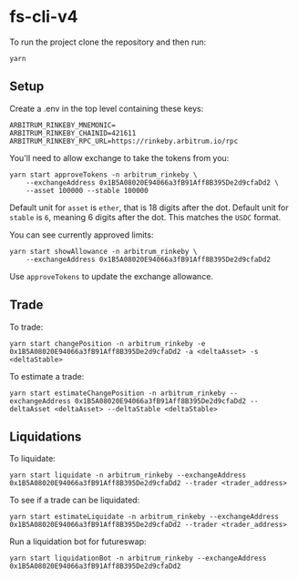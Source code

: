 # fs-cli-v4

To run the project clone the repository and then run:

```
yarn
```

## Setup

Create a .env in the top level containing these keys:

```
ARBITRUM_RINKEBY_MNEMONIC=
ARBITRUM_RINKEBY_CHAINID=421611
ARBITRUM_RINKEBY_RPC_URL=https://rinkeby.arbitrum.io/rpc
```

You'll need to allow exchange to take the tokens from you:

```
yarn start approveTokens -n arbitrum_rinkeby \
    --exchangeAddress 0x1B5A08020E94066a3fB91Aff8B395De2d9cfaDd2 \
    --asset 100000 --stable 100000
```

Default unit for `asset` is `ether`, that is 18 digits after the dot.
Default unit for `stable` is `6`, meaning 6 digits after the dot.  This
matches the `USDC` format.

You can see currently approved limits:

```
yarn start showAllowance -n arbitrum_rinkeby \
    --exchangeAddress 0x1B5A08020E94066a3fB91Aff8B395De2d9cfaDd2
```

Use `approveTokens` to update the exchange allowance.

## Trade

To trade:

```
yarn start changePosition -n arbitrum_rinkeby -e 0x1B5A08020E94066a3fB91Aff8B395De2d9cfaDd2 -a <deltaAsset> -s <deltaStable>
```

To estimate a trade:

```
yarn start estimateChangePosition -n arbitrum_rinkeby --exchangeAddress 0x1B5A08020E94066a3fB91Aff8B395De2d9cfaDd2 --deltaAsset <deltaAsset> --deltaStable <deltaStable>
```

## Liquidations
To liquidate:

```
yarn start liquidate -n arbitrum_rinkeby --exchangeAddress 0x1B5A08020E94066a3fB91Aff8B395De2d9cfaDd2 --trader <trader_address>
```

To see if a trade can be liquidated:

```
yarn start estimateLiquidate -n arbitrum_rinkeby --exchangeAddress 0x1B5A08020E94066a3fB91Aff8B395De2d9cfaDd2 --trader <trader_address>
```

Run a liquidation bot for futureswap:

```
yarn start liquidationBot -n arbitrum_rinkeby --exchangeAddress 0x1B5A08020E94066a3fB91Aff8B395De2d9cfaDd2
```
